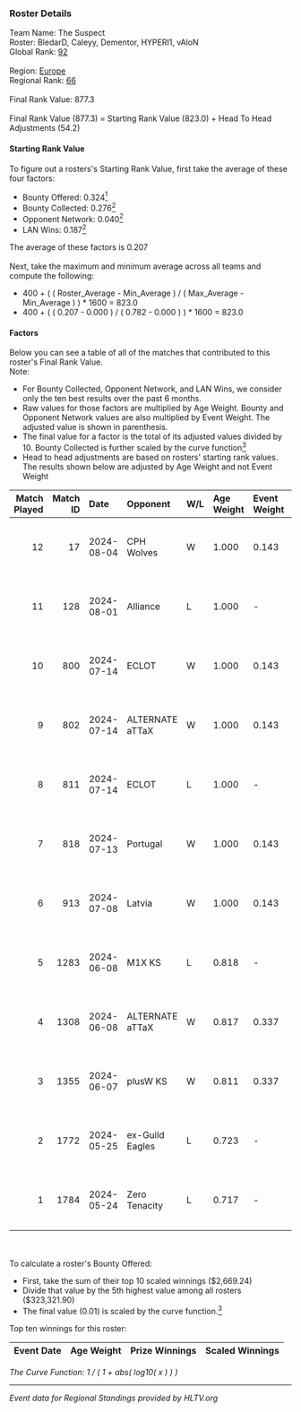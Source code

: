 ### Roster Details<br />
Team Name: The Suspect<br />
Roster: BledarD, Caleyy, Dementor, HYPERI1, vAloN<br />
Global Rank: [92](../standings_global.md)<br />
<br />
Region: [Europe]( ../standings_europe.md)<br />
Regional Rank: [66]( ../standings_europe.md)<br />
<br />
Final Rank Value:  877.3<br />
<br />
Final Rank Value (877.3) = Starting Rank Value (823.0) + Head To Head Adjustments (54.2)<br />

#### Starting Rank Value<br />
To figure out a rosters's Starting Rank Value, first take the average of these four factors:<br />
- Bounty Offered: 0.324[<sup>1</sup>](#table2)
- Bounty Collected: 0.276[<sup>2</sup>](#table1)
- Opponent Network: 0.040[<sup>2</sup>](#table1)
- LAN Wins: 0.187[<sup>2</sup>](#table1)

The average of these factors is 0.207<br />
<br />
Next, take the maximum and minimum average across all teams and compute the following:<br />
- 400 + ( ( Roster_Average - Min_Average ) / ( Max_Average - Min_Average ) ) * 1600 = 823.0
- 400 + ( ( 0.207 - 0.000 ) / ( 0.782 - 0.000 ) ) * 1600 = 823.0


#### Factors<br />
Below you can see a table of all of the matches that contributed to this roster's Final Rank Value.<br />
Note:<br />

- For Bounty Collected, Opponent Network, and LAN Wins, we consider only the ten best results over the past 6 months.
- Raw values for those factors are multiplied by Age Weight. Bounty and Opponent Network values are also multiplied by Event Weight. The adjusted value is shown in parenthesis.
- The final value for a factor is the total of its adjusted values divided by 10. Bounty Collected is further scaled by the curve function[<sup>3</sup>](#curveFunction)
- Head to head adjustments are based on rosters' starting rank values. The results shown below are adjusted by Age Weight and not Event Weight
<span id="table1"></span><br />


| Match Played | Match ID | Date       | Opponent        | W/L | Age Weight | Event Weight | Bounty Collected | Opponent Network | LAN Wins  | H2H Adj. | Roster                                    |
| -: | -: | :- | :- | :- | :- | :- | :- | :- | :- | -: | :- |
|           12 |       17 | 2024-08-04 | CPH Wolves      | W   | 1.000      | 0.143        | 0.004 (0.001)    | 0.365 (0.052)    | 0 (0.000) |    13.92 | BledarD, Caleyy, Dementor, HYPERI1, vAloN |
|           11 |      128 | 2024-08-01 | Alliance        | L   | 1.000      | -            | -                | -                | -         |   -16.50 | BledarD, Caleyy, Dementor, HYPERI1, vAloN |
|           10 |      800 | 2024-07-14 | ECLOT           | W   | 1.000      | 0.143        | 0.062 (0.009)    | 0.558 (0.080)    | 0 (0.000) |    25.51 | BledarD, Caleyy, deb0, Dementor, HYPERI1  |
|            9 |      802 | 2024-07-14 | ALTERNATE aTTaX | W   | 1.000      | 0.143        | 0.031 (0.004)    | 0.560 (0.080)    | 0 (0.000) |    17.94 | BledarD, Caleyy, deb0, Dementor, HYPERI1  |
|            8 |      811 | 2024-07-14 | ECLOT           | L   | 1.000      | -            | -                | -                | -         |    -5.04 | BledarD, Caleyy, deb0, Dementor, HYPERI1  |
|            7 |      818 | 2024-07-13 | Portugal        | W   | 1.000      | 0.143        | 0.003 (0.000)    | 0.120 (0.017)    | 0 (0.000) |     9.07 | BledarD, Caleyy, deb0, Dementor, HYPERI1  |
|            6 |      913 | 2024-07-08 | Latvia          | W   | 1.000      | 0.143        | 0.006 (0.001)    | 0.139 (0.020)    | 0 (0.000) |    16.78 | BledarD, Caleyy, deb0, Dementor, HYPERI1  |
|            5 |     1283 | 2024-06-08 | M1X KS          | L   | 0.818      | -            | -                | -                | -         |   -11.47 | BledarD, Caleyy, Dementor, HYPERI1, vAloN |
|            4 |     1308 | 2024-06-08 | ALTERNATE aTTaX | W   | 0.817      | 0.337        | 0.031 (0.009)    | 0.560 (0.154)    | 1 (0.817) |    15.44 | BledarD, Caleyy, Dementor, HYPERI1, vAloN |
|            3 |     1355 | 2024-06-07 | plusW KS        | W   | 0.811      | 0.337        | 0.000 (0.000)    | 0.000 (0.000)    | 1 (0.811) |     2.32 | BledarD, Caleyy, Dementor, HYPERI1, vAloN |
|            2 |     1772 | 2024-05-25 | ex-Guild Eagles | L   | 0.723      | -            | -                | -                | -         |    -9.93 | BledarD, Caleyy, Dementor, HYPERI1, vAloN |
|            1 |     1784 | 2024-05-24 | Zero Tenacity   | L   | 0.717      | -            | -                | -                | -         |    -3.82 | BledarD, Caleyy, Dementor, HYPERI1, vAloN |

<br />
<span id="table2"></span><br />
To calculate a roster's Bounty Offered:<br />

- First, take the sum of their top 10 scaled winnings ($2,669.24)
- Divide that value by the 5th highest value among all rosters ($323,321.90)
- The final value (0.01) is scaled by the curve function.[<sup>3</sup>](#curveFunction)

Top ten winnings for this roster:<br />

| Event Date | Age Weight | Prize Winnings | Scaled Winnings |
| :- | -: | :- | :- |


<span id="curveFunction"></span>_The Curve Function: 1 / ( 1 + abs( log10( x ) ) )_<br />

---
_Event data for Regional Standings provided by HLTV.org_<br />
